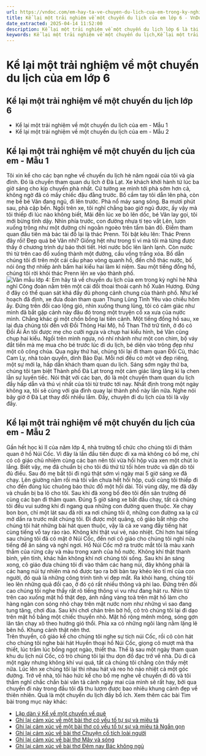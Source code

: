 ```yaml
---
url: https://vndoc.com/em-hay-ta-ve-chuyen-du-lich-cua-em-trong-ky-nghi-he-114404
title: Kể lại một trải nghiệm về một chuyến du lịch của em lớp 6 - VnDoc.com
date_extracted: 2025-04-14 11:52:00
description: Kể lại một trải nghiệm về một chuyến du lịch lớp 6 là tài liệu tham khảo hay được VnDoc.com sưu tầm và đăng tải, giúp các bạn chuẩn bị tốt cho bài kiểm tra sắp tới đây của mình.
keywords: Kể lại một trải nghiệm về một chuyến du lịch,Kể lại một trải nghiệm về một chuyến du lịch của em lớp 6,Kể lại một trải nghiệm của em,Kể lại một trải nghiệm,Viết bài văn kể lại một chuyến đi,Kể lại một chuyến đi,Kể lại một chuyến đi du lịch,văn mẫu lớp 6
---
```


# Kể lại một trải nghiệm về một chuyến du lịch của em lớp 6
## **Kể lại một trải nghiệm về một chuyến du lịch lớp 6**
  * Kể lại một trải nghiệm về một chuyến du lịch của em - Mẫu 1
  * Kể lại một trải nghiệm về một chuyến du lịch của em - Mẫu 2

## **Kể lại một trải nghiệm về một chuyến du lịch của em - Mẫu 1**
Tôi xin kể cho các bạn nghe về chuyến du lịch hè năm ngoái của tôi và gia đình. Đó là chuyến tham quan du lịch ở Đà Lạt.
Xe khách khởi hành từ lúc ba giờ sáng cho kịp chuyến phà nhất. Cứ tưởng xe mình tới phà sớm hơn cả, không ngờ đã có mấy chiếc đậu đằng trước. Bố cầm tay tôi dẫn lên phà, còn mẹ bế bé Vân đang ngủ, đi lên trước. Phà nổ máy sang sông. Ba mươi phút sau, phà cập bến. Ngồi trên xe, tôi nghĩ chẳng bao giờ ngủ được, ấy vậy mà tôi thiếp đi lúc nào không biết, Mãi đến lúc xe bò lên dốc, bé Vân lay gọi, tôi mới bừng tỉnh dậy. Nhìn phía trước, con đường nhựa tí tẹo vắt Lên, lượn xuống trông như một đường chỉ ngoằn ngoèo trên tấm bản đồ.
Điểm tham quan đầu tiên mà bác tài đỗ lại là thác Prenn. Tôi bật kêu lên: Thác Prenn đây rồi\! Đẹp quá bé Vân nhỉ? Giống hệt như trong ti vi mà tôi mà từng được thấy ở chương trình dự báo thời tiết. Hơi nước bốc lên lành lạnh. Còn nước thì từ trên cao đổ xuống thành một đường, cầu vồng trắng xóa. Bố dẫn chúng tôi đi trên một cái cầu phao vòng quanh hồ, đến chỗ thác nước, bố nói ông thợ nhiếp ảnh bấm hai kiểu hai làm kỉ niệm. Sau một tiếng đồng hồ, chúng tôi rời khỏi thác Prenn lên xe vào thành phố.
![Văn mẫu lớp 4: Em hãy tả về chuyến du lịch của em trong kỳ nghỉ hè](https://i.vdoc.vn/data/image/2016/08/12/van-mau-lop-4-em-hay-ta-chuyen-du-lich-cua-em-trong-ky-nghi-he-600.jpg)
Nhà nghỉ Công đoàn nằm trên một cái đồi thoai thoải cạnh hồ Xuân Hương. Đứng ở đây có thể quan sát khá đầy đủ phong cảnh chung của thành phố. Như kế hoạch đã định, xe đưa đoàn tham quan Thung Lũng Tình Yêu vào chiều hôm ấy. Đứng trên đồi cao lộng gió, nhìn xuống thung lũng, tôi có cảm giác như mình đã bắt gặp cảnh này đâu đó trong một truyện cổ xa xưa của nước mình. Chẳng khác gì một chốn bồng lai tiên cảnh. Một tiếng đồng hồ sau, xe lại đưa chúng tôi đến với Đồi Thông Hai Mộ, hồ Than Thở trữ tình, ở đó có Đồi Ái Ân tôi được mẹ cho cưỡi ngựa và chụp hai kiểu hình, bé Vân cũng chụp hai kiểu. Ngồi trên mình ngựa, nó nhí nhảnh như một con chim, bộ váy đắt tiền mà mẹ mua cho bé trước lúc đi du lịch, bé diện vào trông đẹp như một cô công chúa. Qua ngày thứ hai, chúng tôi lại đi tham quan Đồi Cù, thác Cam Ly, nhà toàn quyền, dinh Bảo Đại. Mỗi nơi đều có một vẻ đẹp riêng, một sự mới lạ, hấp dẫn khách tham quan du lịch.
Sáng sớm ngày thứ ba, chúng tôi tạm biệt Thành phố Đà Lạt trong một cảm giác lâng lâng kì lạ chen lẫn sự luyến tiếc. Nói thật với các bạn, đó là một chuyến tham quan du lịch đầy hấp dẫn và thú vị nhất của tôi từ trước tới nay. Nhất định trong một ngày không xa, tôi sẽ cùng với gia đình quay lại thành phố này lần nữa. Nghe nói bây giờ ở Đà Lạt thay đổi nhiều lắm. Đấy, chuyện đi du lịch của tôi là vậy đấy.
## **Kể lại một trải nghiệm về một chuyến du lịch của em - Mẫu 2**
Gần hết học kì II của năm lớp 4, nhà trường tổ chức cho chúng tôi đi thăm quan ở hồ Núi Cốc.
Vì đây là lần đầu tiên được đi xa mà không có bố mẹ, chỉ có cô giáo chủ nhiệm cùng các bạn nên tôi vừa hồi hộp vừa xen một chút lo lắng. Biết vậy, mẹ đã chuẩn bị cho tôi đủ thứ từ tối hôm trước và dặn dò tôi đủ điều. Sau đó mẹ bắt tôi đi ngủ thật sớm vì ngày mai 5 giờ sáng xe đã chạy.
Lên giường nằm rồi mà tôi vẫn chưa hết hồi hộp, cuối cùng tôi thiếp đi cho đến đúng lúc chuông báo thức đổ một hồi dài. Tôi vùng dậy, mẹ đã dậy và chuẩn bị ba lô cho tôi. Sau khi đã xong bố đèo tôi đến sân trường để cùng các bạn đi thăm quan.
Đúng 5 giờ sáng xe bắt đầu chạy, tất cả chúng tôi đều vui sướng khi đi ngang qua những con đường quen thuộc. Xe chạy bon bon, chỉ một lát sau đã rời xa nơi chúng tôi ở, những con đường xa lạ cứ mở dần ra trước mắt chúng tôi. Đi được một quãng, cô giáo bắt nhịp cho chúng tôi hát những bài hát quen thuộc, vậy là cả xe vang đầy tiếng hát cùng tiếng vỗ tay rào rào. Không khí thật vui vẻ, náo nhiệt.
Chỉ hơn hai tiếng sau chúng tôi đã có mặt ở Núi Cốc, đến nơi cô giáo cho chúng tôi nghỉ nửa tiếng để ăn sáng và nghỉ ngơi. Hồ Núi Cốc mở ra trước mắt tôi là màu xanh thắm của rừng cây và màu trong xanh của hồ nước. Không khí thật thanh bình, yên tĩnh, khác hẳn không khí nơi chúng tôi sống.
Sau khi ăn sáng xong, cô giáo đưa chúng tôi đi vào thăm các hang núi, đây không phải là các hang núi tự nhiên mà nó được tạo ra bởi bàn tay khéo léo tỉ mỉ của con người, đó quả là những công trình tinh vi đẹp mắt. Ra khỏi hang, chúng tôi leo lên những quả đồi cao, ở đó có rất nhiều thông và phi lao. Đứng trên đồi cao chúng tôi nghe thấy rất rõ tiếng thông vi vu như đang hát ru. Nhìn từ trên cao xuống mặt hồ thật đẹp, ánh nắng vàng toả trên mặt hồ làm cho hàng ngàn con sóng nhỏ chạy trên mặt nước nom như những vì sao đang tung tăng, chơi đùa.
Sau khi chơi chán trên bờ hồ, cô trò chúng tôi lại đi dạo trên mặt hồ bằng một chiếc thuyền nhỏ. Mặt hồ rộng mênh mông, sóng gợn lăn tăn chạy xô theo hướng gió thổi. Phía xa có những ngôi làng nằm lặng lẽ bên hồ. Khung cảnh thật nên thơ.  
Trên thuyền, cô giáo kể cho chúng tôi nghe sự tích núi Cốc, rồi cô còn hát cho chúng tôi nghe bài hát Huyền thoại hồ Núi Cốc, giọng cô mượt mà tha thiết, lúc trầm lúc bổng ngọt ngào, thiết tha.
Thế là sau một ngày tham quan khu du lịch núi Cốc, cô trò chúng tôi lại thu dọn đồ đạc trở về nhà. Dù đi cả một ngày nhưng không khí vui quá, tất cả chúng tôi chẳng còn thấy mệt nữa.
Lúc lên xe chúng tôi lại thi nhau hát và reo hò náo nhiệt cả một góc đường. Trở về nhà, tôi háo hức kể cho bố mẹ nghe về chuyến đi đó và tôi thầm nghĩ chắc chắn bài văn tả cảnh ngày mai của mình sẽ rất hay, bởi qua chuyến đi này trong đầu tôi đã thu lượm được bao nhiêu khung cảnh đẹp về thiên nhiên. Quả là một chuyến du lịch đầy bổ ích.
Xem thêm các bài Tìm bài trong mục này khác:
  * [Lập dàn ý Kể về một chuyến về quê](</lap-dan-y-ke-ve-mot-chuyen-ve-que-155617>)
  * [Ghi lại cảm xúc về một bài thơ có yếu tố tự sự và miêu tả](</viet-doan-van-ghi-lai-cam-xuc-ve-mot-bai-tho-co-yeu-to-tu-su-va-mieu-ta-244312>)
  * [Ghi lại cảm xúc về một bài thơ có yếu tố tự sự và miêu tả Ngắn gọn](</viet-doan-van-ghi-lai-cam-xuc-ve-mot-bai-tho-co-yeu-to-tu-su-va-mieu-ta-ngan-gon-278850>)
  * [Ghi lại cảm xúc về bài thơ Chuyện cổ tích loài người](</viet-doan-van-the-hien-cam-xuc-cua-em-ve-mot-doan-tho-ma-em-yeu-thich-trong-bai-tho-chuyen-co-tich-ve-loai-nguoi-243766>)
  * [Ghi lại cảm xúc về bài thơ Mây và sóng](</viet-doan-van-ghi-lai-cam-xuc-ve-bai-tho-may-va-song-256679>)
  * [Ghi lại cảm xúc về bài thơ Đêm nay Bác không ngủ](</viet-doan-van-trinh-bay-cam-nghi-ve-hinh-anh-bac-qua-bai-tho-dem-nay-bac-khong-ngu-198821>)

